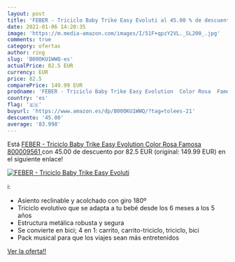 ```yaml
---
layout: post
title: 'FEBER - Triciclo Baby Trike Easy Evoluti al 45.00 % de descuento'
date: 2021-01-06 14:20:35
image: 'https://m.media-amazon.com/images/I/51F+qpzY2VL._SL200_.jpg'
comments: true
category: ofertas
author: ring
slug: 'B00OKU1WWQ-es'
actualPrice: 82.5 EUR
currency: EUR
price: 82.5
comparePrice: 149.99 EUR
prodname: 'FEBER - Triciclo Baby Trike Easy Evolution  Color Rosa  Famosa 800009561 '
country: 'es'
flag: '🇪🇸'
buyurl: 'https://www.amazon.es/dp/B00OKU1WWQ/?tag=tolees-21'
descuento: '45.00'
average: '83.998'
---
```


Está [FEBER - Triciclo Baby Trike Easy Evolution  Color Rosa  Famosa 800009561 ](https://www.amazon.es/dp/B00OKU1WWQ/?tag=tolees-21) con 45.00 de descuento por 82.5 EUR (original: 149.99 EUR) en el siguiente enlace!

[![FEBER - Triciclo Baby Trike Easy Evoluti](https://m.media-amazon.com/images/I/51F+qpzY2VL._SL200_.jpg)](https://www.amazon.es/dp/B00OKU1WWQ/?tag=tolees-21)

ℹ️:

- Asiento reclinable y acolchado con giro 180º
- Triciclo evolutivo que se adapta a tu bebé desde los 6 meses a los 5 años
- Estructura metálica robusta y segura
- Se convierte en bici; 4 en 1: carrito, carrito-triciclo, triciclo, bici
- Pack musical para que los viajes sean más entretenidos

[Ver la oferta!!](https://www.amazon.es/dp/B00OKU1WWQ/?tag=tolees-21)
